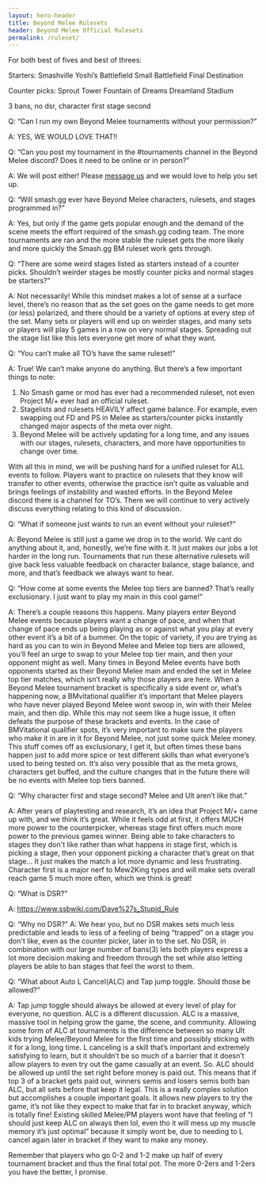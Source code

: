 ```yaml
---
layout: hero-header
title: Beyond Melee Rulesets
header: Beyond Melee Official Rulesets
permalink: /ruleset/
---
```

For both best of fives and best of threes:

Starters:
Smashville
Yoshi’s
Battlefield
Small Battlefield
Final Destination

Counter picks:
Sprout Tower
Fountain of Dreams
Dreamland
Stadium

3 bans, no dsr, character first stage second

Q: “Can I run my own Beyond Melee tournaments without your permission?”

A: YES, WE WOULD LOVE THAT!!

Q: “Can you post my tournament in the #tournaments channel in the Beyond Melee discord? Does it need to be online or in person?”

A: We will post either! Please [message us](https://beyondmelee.com/discord/) and we would love to help you set up.

Q: “Will smash.gg ever have Beyond Melee characters, rulesets, and stages programmed in?”

A: Yes, but only if the game gets popular enough and the demand of the scene meets the effort required of the smash.gg coding team.
The more tournaments are ran and the more stable the ruleset gets the more likely and more quickly the Smash.gg BM ruleset work gets through.

Q: “There are some weird stages listed as starters instead of a counter picks. Shouldn’t weirder stages be mostly counter picks and normal stages be starters?”

A: Not necessarily! While this mindset makes a lot of sense at a surface level, there’s no reason that as the set goes on the game needs to get more (or less) polarized, and there should be a variety of options at every step of the set. Many sets or players will end up on weirder stages, and many sets or players will play 5 games in a row on very normal stages. Spreading out the stage list like this lets everyone get more of what they want.


Q: “You can’t make all TO’s have the same ruleset!”

A: True! We can’t make anyone do anything.
But there’s a few important things to note:

1. No Smash game or mod has ever had a recommended ruleset, not even Project M/+ ever had an official ruleset.
2. Stagelists and rulesets HEAVILY affect game balance. For example, even swapping out FD and PS in Melee as starters/counter picks instantly changed major aspects of the meta over night.
3. Beyond Melee will be actively updating for a long time, and any issues with our stages, rulesets, characters, and more have opportunities to change over time.

With all this in mind, we will be pushing hard for a unified ruleset for ALL events to follow.
Players want to practice on rulesets that they know will transfer to other events, otherwise the practice isn’t quite as valuable and brings feelings of instability and wasted efforts.
In the Beyond Melee discord there is a channel for TO’s. There we will continue to very actively discuss everything relating to this kind of discussion.

Q: “What if someone just wants to run an event without your ruleset?”

A: Beyond Melee is still just a game we drop in to the world. We cant do anything about it, and, honestly, we’re fine with it. It just makes our jobs a lot harder in the long run.
Tournaments that run these alternative rulesets will give back less valuable feedback on character balance, stage balance, and more, and that’s feedback we always want to hear.

Q: “How come at some events the Melee top tiers are banned? That’s really exclusionary. I just want to play my main in this cool game!”

A: There’s a couple reasons this happens.
Many players enter Beyond Melee events because players want a change of pace, and when that change of pace ends up being playing as or against what you play at every other event it’s a bit of a bummer.
On the topic of variety, if you are trying as hard as you can to win in Beyond Melee and Melee top tiers are allowed, you’ll feel an urge to swap to your Melee top tier main, and then your opponent might as well. Many times in Beyond Melee events have both opponents started as their Beyond Melee main and ended the set in Melee top tier matches, which isn’t really why those players are here.
When a Beyond Melee tournament bracket is specifically a side event or, what’s happening now, a BMvitational qualifier it’s important that Melee players who have never played Beyond Melee wont swoop in, win with their Melee main, and then dip. While this may not seem like a huge issue, it often defeats the purpose of these brackets and events. In the case of BMVitational qualifier spots, it’s very important to make sure the players who make it in are in it for Beyond Melee, not just some quick Melee money.
This stuff comes off as exclusionary, I get it, but often times these bans happen just to add more spice or test different skills than what everyone’s used to being tested on. It’s also very possible that as the meta grows, characters get buffed, and the culture changes that in the future there will be no events with Melee top tiers banned.

Q: “Why character first and stage second? Melee and Ult aren’t like that.”

A: After years of playtesting and research, it’s an idea that Project M/+ came up with, and we think it’s great. While it feels odd at first, it offers MUCH more power to the counterpicker, whereas stage first offers much more power to the previous games winner. Being able to take characters to stages they don't like rather than what happens in stage first, which is picking a stage, then your opponent picking a character that’s great on that stage... It just makes the match a lot more dynamic and less frustrating.
Character first is a major nerf to Mew2King types and will make sets overall reach game 5 much more often, which we think is great!

Q: “What is DSR?”

A: https://www.ssbwiki.com/Dave%27s_Stupid_Rule

Q: “Why no DSR?”
A: We hear you, but no DSR makes sets much less predictable and leads to less of a feeling of being “trapped” on a stage you don't like, even as the counter picker, later in to the set. No DSR, in combination with our large number of bans(3) lets both players express a lot more decision making and freedom through the set while also letting players be able to ban stages that feel the worst to them.

Q: “What about Auto L Cancel(ALC) and Tap jump toggle. Should those be allowed?”

A: Tap jump toggle should always be allowed at every level of play for everyone, no question.
ALC is a different discussion.
ALC is a massive, massive tool in helping grow the game, the scene, and community. Allowing some form of ALC at tournaments is the difference between so many Ult kids trying Melee/Beyond Melee for the first time and possibly sticking with it for a long, long time.
L canceling is a skill that’s important and extremely satisfying to learn, but it shouldn’t be so much of a barrier that it doesn’t allow players to even try out the game casually at an event.
So.
ALC should be allowed up until the set right before money is paid out. This means that if top 3 of a bracket gets paid out, winners semis and losers semis both ban ALC, but all sets before that keep it legal.
This is a really complex solution but accomplishes a couple important goals.
It allows new players to try the game, it’s not like they expect to make that far in to bracket anyway, which is totally fine!
Existing skilled Melee/PM players wont have that feeling of “I should just keep ALC on always then lol, even tho it will mess up my muscle memory it’s just optimal” because it simply wont be, due to needing to L cancel again later in bracket if they want to make any money.

Remember that players who go 0-2 and 1-2 make up half of every tournament bracket and thus the final total pot. The more 0-2ers and 1-2ers you have the better, I promise.
